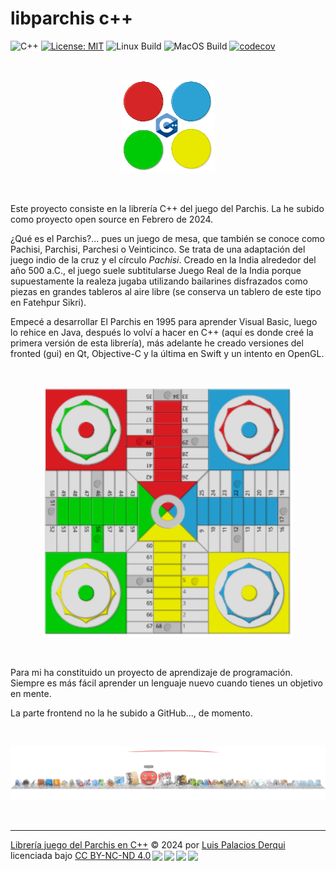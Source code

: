 # libparchis c++

![C++](https://img.shields.io/badge/C%2B%2B-11%2F14%2F17%2F20%2F23-blue)
[![License: MIT](https://img.shields.io/badge/License-MIT-yellow.svg)](https://opensource.org/licenses/MIT)
![Linux Build](https://github.com/LuisPalacios/cpp-libparchis/actions/workflows/ubuntu.yml/badge.svg)
![MacOS Build](https://github.com/LuisPalacios/cpp-libparchis/actions/workflows/macos.yml/badge.svg)
[![codecov](https://codecov.io/gh/LuisPalacios/cpp-libparchis/graph/badge.svg?token=W0MZNVW5OJ)](https://codecov.io/gh/LuisPalacios/cpp-libparchis)

&nbsp;

<div align="center">

![Parchis](art/logo-libparchis.png?raw=true "logo-libparchis")

<div align="left">

&nbsp;

Este proyecto consiste en la librería C++ del juego del Parchis. La he subido como proyecto open source en Febrero de 2024.

¿Qué es el Parchis?... pues un juego de mesa, que también se conoce como Pachisi, Parchisi, Parchesi o Veinticinco. Se trata de una adaptación del juego indio de la cruz y el círculo *Pachisi*. Creado en la India alrededor del año 500 a.C., el juego suele subtitularse Juego Real de la India porque supuestamente la realeza jugaba utilizando bailarines disfrazados como piezas en grandes tableros al aire libre (se conserva un tablero de este tipo en Fatehpur Sikri).

Empecé a desarrollar El Parchis en 1995 para aprender Visual Basic, luego lo rehice en Java, después lo volví a hacer en C++ (aquí es donde creé la primera versión de esta librería), más adelante he creado versiones del fronted (gui) en Qt, Objective-C y la última en Swift y un intento en OpenGL.

&nbsp;

<div align="center">
<img src="./art/logo-parchis.svg" alt="tablero del parchis" height="400" width="400" />
<div align="left">

&nbsp;

Para mi ha constituido un proyecto de aprendizaje de programación. Siempre es más fácil aprender un lenguaje nuevo cuando tienes un objetivo en mente.

La parte frontend no la he subido a GitHub..., de momento.

&nbsp;

<div align="center">

![Parchis](./art/div-parchis.png?raw=true "ParchisDiv")

<div align="left">

&nbsp;


---

<p xmlns:cc="http://creativecommons.org/ns#" xmlns:dct="http://purl.org/dc/terms/"><a property="dct:title" rel="cc:attributionURL" href="https://github.com/LuisPalacios/cpp-libparchis">Librería juego del Parchis en C++</a> © 2024 por <a rel="cc:attributionURL dct:creator" property="cc:attributionName" href="https://www.luispa.com/about/">Luis Palacios Derqui</a> licenciada bajo <a href="http://creativecommons.org/licenses/by-nc-nd/4.0/deed.es/?ref=chooser-v1" target="_blank" rel="license noopener noreferrer" style="display:inline-block;">CC BY-NC-ND 4.0<img style="height:22px!important;margin-left:3px;vertical-align:text-bottom;" src="https://mirrors.creativecommons.org/presskit/icons/cc.svg?ref=chooser-v1"><img style="height:22px!important;margin-left:3px;vertical-align:text-bottom;" src="https://mirrors.creativecommons.org/presskit/icons/by.svg?ref=chooser-v1"><img style="height:22px!important;margin-left:3px;vertical-align:text-bottom;" src="https://mirrors.creativecommons.org/presskit/icons/nc.svg?ref=chooser-v1"><img style="height:22px!important;margin-left:3px;vertical-align:text-bottom;" src="https://mirrors.creativecommons.org/presskit/icons/nd.svg?ref=chooser-v1"></a></p>
